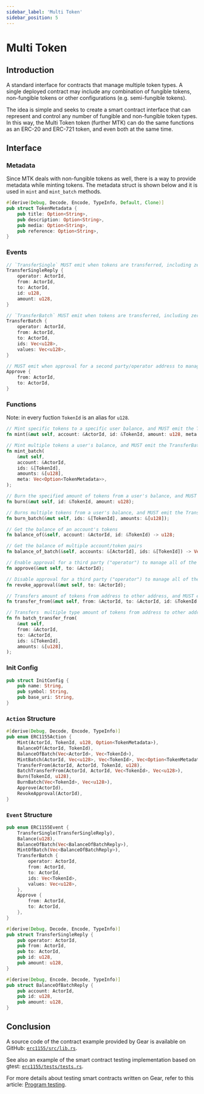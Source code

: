 ```yaml
---
sidebar_label: 'Multi Token'
sidebar_position: 5
---
```


# Multi Token

## Introduction

A standard interface for contracts that manage multiple token types. A single deployed contract may include any combination of fungible tokens, non-fungible tokens or other configurations (e.g. semi-fungible tokens).

The idea is simple and seeks to create a smart contract interface that can represent and control any number of fungible and non-fungible token types. In this way, the Multi Token token (further MTK) can do the same functions as an ERC-20 and ERC-721 token, and even both at the same time.

## Interface


### Metadata
Since MTK deals with non-fungible tokens as well, there is a way to provide metadata while minting tokens. The metadata struct is shown below and it is used in `mint` and `mint_batch` methods.
```rust
#[derive(Debug, Decode, Encode, TypeInfo, Default, Clone)]
pub struct TokenMetadata {
    pub title: Option<String>,
    pub description: Option<String>,
    pub media: Option<String>,
    pub reference: Option<String>,
}
```
### Events

```rust
// `TransferSingle` MUST emit when tokens are transferred, including zero value transfers as well as minting or burning
TransferSingleReply {
    operator: ActorId,
    from: ActorId,
    to: ActorId,
    id: u128,
    amount: u128,
}

// `TransferBatch` MUST emit when tokens are transferred, including zero value transfers as well as minting or burning
TransferBatch {
    operator: ActorId,
    from: ActorId,
    to: ActorId,
    ids: Vec<u128>,
    values: Vec<u128>,
}

// MUST emit when approval for a second party/operator address to manage all tokens for an owner address is enabled or disabled (absence of an event assumes disabled)
Approve {
    from: ActorId,
    to: ActorId,
}
```

### Functions
Note: in every fuction `TokenId` is an alias for `u128`.
```rust
// Mint specific tokens to a specific user balance, and MUST emit the TransferSingle event
fn mint(&mut self, account: &ActorId, id: &TokenId, amount: u128, meta: Option<TokenMetadata>);

// Mint multiple tokens a user's balance, and MUST emit the TransferBatch event
fn mint_batch(
    &mut self,
    account: &ActorId,
    ids: &[TokenId],
    amounts: &[u128],
    meta: Vec<Option<TokenMetadata>>,
);

// Burn the specified amount of tokens from a user's balance, and MUST emit the TransferSingle event
fn burn(&mut self, id: &TokenId, amount: u128);

// Burns multiple tokens from a user's balance, and MUST emit the TransferBatch event
fn burn_batch(&mut self, ids: &[TokenId], amounts: &[u128]);

// Get the balance of an account's tokens
fn balance_of(&self, account: &ActorId, id: &TokenId) -> u128;

// Get the balance of multiple account/token pairs
fn balance_of_batch(&self, accounts: &[ActorId], ids: &[TokenId]) -> Vec<BalanceOfBatchReply>;

// Enable approval for a third party ("operator") to manage all of the caller's tokens, and MUST emit the Approve event
fn approve(&mut self, to: &ActorId);

// Disable approval for a third party ("operator") to manage all of the caller's tokens, and MUST emit the Approve event
fn revoke_approval(&mut self, to: &ActorId);

// Transfers amount of tokens from address to other address, and MUST emit the TransferSingle event
fn transfer_from(&mut self, from: &ActorId, to: &ActorId, id: &TokenId, amount: u128);

// Transfers  multiple type amount of tokens from address to other address, and MUST emit the TransferBatch event
fn fn batch_transfer_from(
    &mut self,
    from: &ActorId,
    to: &ActorId,
    ids: &[TokenId],
    amounts: &[u128],
);
```

### Init Config

```rust
pub struct InitConfig {
    pub name: String,
    pub symbol: String,
    pub base_uri: String,
}
```

### `Action` Structure

```rust
#[derive(Debug, Decode, Encode, TypeInfo)]
pub enum ERC1155Action {
    Mint(ActorId, TokenId, u128, Option<TokenMetadata>),
    BalanceOf(ActorId, TokenId),
    BalanceOfBatch(Vec<ActorId>, Vec<TokenId>),
    MintBatch(ActorId, Vec<u128>, Vec<TokenId>, Vec<Option<TokenMetadata>>),
    TransferFrom(ActorId, ActorId, TokenId, u128),
    BatchTransferFrom(ActorId, ActorId, Vec<TokenId>, Vec<u128>),
    Burn(TokenId, u128),
    BurnBatch(Vec<TokenId>, Vec<u128>),
    Approve(ActorId),
    RevokeApproval(ActorId),
}
```

### `Event` Structure

```rust
pub enum ERC1155Event {
    TransferSingle(TransferSingleReply),
    Balance(u128),
    BalanceOfBatch(Vec<BalanceOfBatchReply>),
    MintOfBatch(Vec<BalanceOfBatchReply>),
    TransferBatch {
        operator: ActorId,
        from: ActorId,
        to: ActorId,
        ids: Vec<TokenId>,
        values: Vec<u128>,
    },
    Approve {
        from: ActorId,
        to: ActorId,
    },
}

#[derive(Debug, Decode, Encode, TypeInfo)]
pub struct TransferSingleReply {
    pub operator: ActorId,
    pub from: ActorId,
    pub to: ActorId,
    pub id: u128,
    pub amount: u128,
}

#[derive(Debug, Encode, Decode, TypeInfo)]
pub struct BalanceOfBatchReply {
    pub account: ActorId,
    pub id: u128,
    pub amount: u128,
}
```

## Conclusion

A source code of the contract example provided by Gear is available on GitHub: [`erc1155/src/lib.rs`](https://github.com/gear-tech/apps/blob/master/erc1155/src/lib.rs).

See also an example of the smart contract testing implementation based on gtest: [`erc1155/tests/tests.rs`](https://github.com/gear-tech/apps/blob/master/erc1155/tests/tests.rs).

For more details about testing smart contracts written on Gear, refer to this article: [Program testing](https://wiki.gear-tech.io/developing-contracts/testing).
